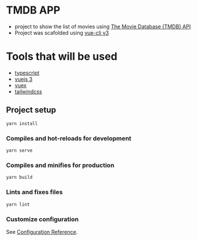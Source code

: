 # TMDB APP

- project to show the list of movies using [The Movie Database (TMDB) API](https://www.themoviedb.org/)
- Project was scafolded using [vue-cli v3](https://cli.vuejs.org/)

# Tools that will be used
- [typescript](typescriptlang.org)
- [vuejs 3](https://v3.vuejs.org/)
- [vuex](https://vuex.vuejs.org/)
- [tailwindcss](https://tailwindcss.com/)

## Project setup
```
yarn install
```

### Compiles and hot-reloads for development
```
yarn serve
```

### Compiles and minifies for production
```
yarn build
```

### Lints and fixes files
```
yarn lint
```

### Customize configuration
See [Configuration Reference](https://cli.vuejs.org/config/).
